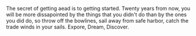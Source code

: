 The secret of getting aead is to getting started.
Twenty years from now, you will be more dissapointed by the things that you didn't do than by the ones you did do, so throw off the bowlines, sail away from safe harbor, catch the trade winds in your sails. Expore, Dream, Discover.